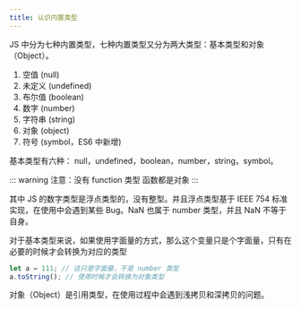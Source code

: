 ```yaml
---
title: 认识内置类型
---
```


JS 中分为七种内置类型，七种内置类型又分为两大类型：基本类型和对象（Object）。

1. 空值 (null)
2. 未定义 (undefined)
3. 布尔值 (boolean)
4. 数字 (number)
5. 字符串 (string)
6. 对象 (object)
7. 符号 (symbol，ES6 中新增)

基本类型有六种： null，undefined，boolean，number，string，symbol。

::: warning
注意：没有 function 类型 函数都是对象
:::

其中 JS 的数字类型是浮点类型的，没有整型。并且浮点类型基于 IEEE 754 标准实现，在使用中会遇到某些 Bug。NaN 也属于 number 类型，并且 NaN 不等于自身。

对于基本类型来说，如果使用字面量的方式，那么这个变量只是个字面量，只有在必要的时候才会转换为对应的类型

```javascript
let a = 111; // 这只是字面量，不是 number 类型
a.toString(); // 使用时候才会转换为对象类型
```

对象（Object）是引用类型，在使用过程中会遇到浅拷贝和深拷贝的问题。
